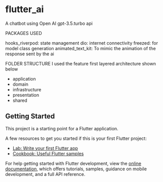 # flutter_ai

A chatbot using Open AI gpt-3.5.turbo api

PACKAGES USED

hooks_riverpod: state management
dio: internet connectivity
freezed: for model class generation
animated_text_kit: To mimic the animation of the response sent by the ai


FOLDER STRUCTURE
I used the feature first layered architecture shown below
- application
- domain
- infrastructure
- presentation
- shared

## Getting Started

This project is a starting point for a Flutter application.

A few resources to get you started if this is your first Flutter project:

- [Lab: Write your first Flutter app](https://docs.flutter.dev/get-started/codelab)
- [Cookbook: Useful Flutter samples](https://docs.flutter.dev/cookbook)

For help getting started with Flutter development, view the
[online documentation](https://docs.flutter.dev/), which offers tutorials,
samples, guidance on mobile development, and a full API reference.
